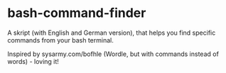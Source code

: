 # bash-command-finder

A skript (with English and German version), that helps you find
specific commands from your bash terminal.

Inspired by sysarmy.com/bofhle (Wordle, but with commands instead of words) - loving it!
